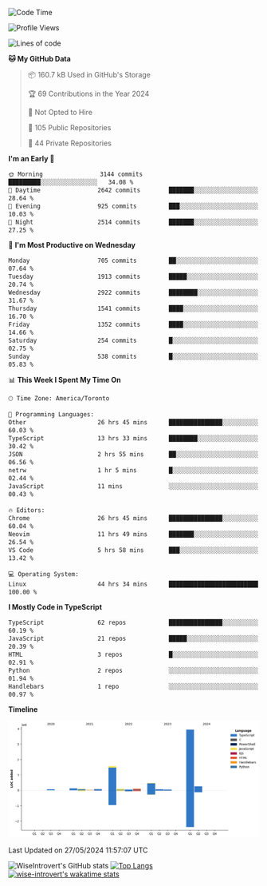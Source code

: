 <!--START_SECTION:waka-->
![Code Time](http://img.shields.io/badge/Code%20Time-1%2C627%20hrs%2037%20mins-blue)

![Profile Views](http://img.shields.io/badge/Profile%20Views-40-blue)

![Lines of code](https://img.shields.io/badge/From%20Hello%20World%20I%27ve%20Written-7.0%20million%20lines%20of%20code-blue)

**🐱 My GitHub Data** 

> 📦 160.7 kB Used in GitHub's Storage 
 > 
> 🏆 69 Contributions in the Year 2024
 > 
> 🚫 Not Opted to Hire
 > 
> 📜 105 Public Repositories 
 > 
> 🔑 44 Private Repositories 
 > 
**I'm an Early 🐤** 

```text
🌞 Morning                3144 commits        █████████░░░░░░░░░░░░░░░░   34.08 % 
🌆 Daytime                2642 commits        ███████░░░░░░░░░░░░░░░░░░   28.64 % 
🌃 Evening                925 commits         ███░░░░░░░░░░░░░░░░░░░░░░   10.03 % 
🌙 Night                  2514 commits        ███████░░░░░░░░░░░░░░░░░░   27.25 % 
```
📅 **I'm Most Productive on Wednesday** 

```text
Monday                   705 commits         ██░░░░░░░░░░░░░░░░░░░░░░░   07.64 % 
Tuesday                  1913 commits        █████░░░░░░░░░░░░░░░░░░░░   20.74 % 
Wednesday                2922 commits        ████████░░░░░░░░░░░░░░░░░   31.67 % 
Thursday                 1541 commits        ████░░░░░░░░░░░░░░░░░░░░░   16.70 % 
Friday                   1352 commits        ████░░░░░░░░░░░░░░░░░░░░░   14.66 % 
Saturday                 254 commits         █░░░░░░░░░░░░░░░░░░░░░░░░   02.75 % 
Sunday                   538 commits         █░░░░░░░░░░░░░░░░░░░░░░░░   05.83 % 
```


📊 **This Week I Spent My Time On** 

```text
🕑︎ Time Zone: America/Toronto

💬 Programming Languages: 
Other                    26 hrs 45 mins      ███████████████░░░░░░░░░░   60.03 % 
TypeScript               13 hrs 33 mins      ████████░░░░░░░░░░░░░░░░░   30.42 % 
JSON                     2 hrs 55 mins       ██░░░░░░░░░░░░░░░░░░░░░░░   06.56 % 
netrw                    1 hr 5 mins         █░░░░░░░░░░░░░░░░░░░░░░░░   02.44 % 
JavaScript               11 mins             ░░░░░░░░░░░░░░░░░░░░░░░░░   00.43 % 

🔥 Editors: 
Chrome                   26 hrs 45 mins      ███████████████░░░░░░░░░░   60.04 % 
Neovim                   11 hrs 49 mins      ███████░░░░░░░░░░░░░░░░░░   26.54 % 
VS Code                  5 hrs 58 mins       ███░░░░░░░░░░░░░░░░░░░░░░   13.42 % 

💻 Operating System: 
Linux                    44 hrs 34 mins      █████████████████████████   100.00 % 
```

**I Mostly Code in TypeScript** 

```text
TypeScript               62 repos            ███████████████░░░░░░░░░░   60.19 % 
JavaScript               21 repos            █████░░░░░░░░░░░░░░░░░░░░   20.39 % 
HTML                     3 repos             █░░░░░░░░░░░░░░░░░░░░░░░░   02.91 % 
Python                   2 repos             ░░░░░░░░░░░░░░░░░░░░░░░░░   01.94 % 
Handlebars               1 repo              ░░░░░░░░░░░░░░░░░░░░░░░░░   00.97 % 
```



**Timeline**

![Lines of Code chart](https://raw.githubusercontent.com/wise-introvert/wise-introvert/master/assets/bar_graph.png)


 Last Updated on 27/05/2024 11:57:07 UTC
<!--END_SECTION:waka-->

![WiseIntrovert's GitHub stats](https://github-readme-stats.vercel.app/api?username=wise-introvert&count_private=true&show_icons=true)
[![Top Langs](https://github-readme-stats.vercel.app/api/top-langs/?username=wise-introvert&langs_count=10)](https://github.com/anuraghazra/github-readme-stats)
[![wise-introvert's wakatime stats](https://github-readme-stats.vercel.app/api/wakatime?username=wiseintrovert)](https://github.com/anuraghazra/github-readme-stats)
